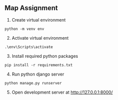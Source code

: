 ## Map Assignment

1. Create virtual environment

```
python -m venv env
```

2. Activate virtual environment

```
.\env\Scripts\activate
```

3. Install required python packages

```
pip install -r requirements.txt
```

4. Run python django server

```
python manage.py runserver
```

5. Open development server at http://127.0.0.1:8000/
